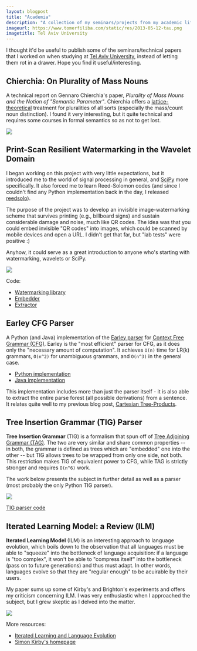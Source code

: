 ```yaml
---
layout: blogpost
title: "Academia"
description: "A collection of my seminars/projects from my academic life"
imageurl: https://www.tomerfiliba.com/static/res/2013-05-12-tau.png
imagetitle: Tel Aviv University
---
```


I thought it'd be useful to publish some of the seminars/technical papers that I worked on when
studying at [Tel Aviv University](http://tau.ac.il), instead of letting them rot in a drawer.
Hope you find it useful/interesting.

## Chierchia: On Plurality of Mass Nouns ##

A technical report on Gennaro Chierchia's paper, *Plurality of Mass Nouns and the Notion of
"Semantic Parameter"*. Chierchia offers a [lattice-theoretical](http://en.wikipedia.org/wiki/Lattice_(order))
treatment for pluralities of all sorts (especially the mass/count noun distinction).
I found it very interesting, but it quite technical and requires some courses in formal semantics
so as not to get lost.

<a href="https://www.tomerfiliba.com/static/academia/Chierchia/techrep.pdf">
<img src="https://www.tomerfiliba.com/static/res/pdf-icon.png"></a>

## Print-Scan Resilient Watermarking in the Wavelet Domain ##

I began working on this project with very little expectations, but it introduced me to the world
of signal processing in general, and [SciPy](http://www.scipy.org/) more specifically. It also
forced me to learn Reed-Solomon codes (and since I couldn't find any Python implementation back
in the day, I released [reedsolo](https://pypi.python.org/pypi/reedsolo)).

The purpose of the project was to develop an invisible image-watermarking scheme that survives
printing (e.g., billboard signs) and sustain considerable damage and noise, much like QR codes.
The idea was that you could embed invisible "QR codes" into images, which could be scanned by
mobile devices and open a URL. I didn't get that far, but "lab tests" were positive :)

Anyhow, it could serve as a great introduction to anyone who's starting with watermarking, wavelets
or SciPy.

<a href="https://www.tomerfiliba.com/static/academia/DWT-Watermarking/image-project.pdf">
<img src="https://www.tomerfiliba.com/static/res/pdf-icon.png"></a>

Code:

* [Watermarking library](https://www.tomerfiliba.com/static/academia/DWT-Watermarking/watermarker.py)
* [Embedder](https://www.tomerfiliba.com/static/academia/DWT-Watermarking/embed.py)
* [Extractor](https://www.tomerfiliba.com/static/academia/DWT-Watermarking/extract.py)

## Earley CFG Parser ##

A Python (and Java) implementation of the [Earley parser](http://en.wikipedia.org/wiki/Earley_parser)
for [Context Free Grammar (CFG)](http://en.wikipedia.org/wiki/Context-free_grammar). Earley is
the "most efficient" parser for CFG, as it does only the "necessary amount of computation". It achieves
``O(n)`` time for LR(k) grammars, ``O(n^2)`` for unambiguous grammars, and ``O(n^3)`` in the
general case.

* [Python implementation](https://github.com/tomerfiliba/tau/blob/master/earley3.py)
* [Java implementation](https://github.com/tomerfiliba/tau/blob/master/Earley.java)

This implementation includes more than just the parser itself - it is also able to extract the
entire parse forest (all possible derivations) from a sentence. It relates quite well to my previous
blog post, [Cartesian Tree-Products](https://www.tomerfiliba.com/blog/Cartesian-Tree-Product/).

## Tree Insertion Grammar (TIG) Parser ##

**Tree Insertion Grammar** (TIG) is a formalism that spun off of
[Tree Adjoining Grammar (TAG)](http://en.wikipedia.org/wiki/Tree-adjoining_grammar). The two are
very similar and share common properties -- in both, the grammar is defined as trees which are
"embedded" one into the other -- but TIG allows trees to be wrapped from only one side, not both.
This restriction makes TIG of equivalent power to CFG, while TAG is strictly stronger and
requires ``O(n^6)`` work.

The work below presents the subject in further detail as well as a parser (most probably the
only Python TIG parser).

<a href="https://www.tomerfiliba.com/static/academia/TIG/seminar.pdf">
<img src="https://www.tomerfiliba.com/static/res/pdf-icon.png"></a>

[TIG parser code](https://www.tomerfiliba.com/static/academia/TIG/tig5.py)

## Iterated Learning Model: a Review (ILM) ##

**Iterated Learning Model** (ILM) is an interesting approach to language evolution, which boils down
to the observation that all languages must be able to "squeeze" into the bottleneck of language
acquisition: if a language is "too complex", it won't be able to "compress itself" into
the bottleneck (pass on to future generations) and thus must adapt. In other words, languages
evolve so that they are "regular enough" to be acuirable by their users.

My paper sums up some of Kirby's and Brighton's experiments and offers my criticism concerning ILM.
I was very enthusiastic when I approached the subject, but I grew skeptic as I delved into
the matter.

<a href="https://www.tomerfiliba.com/static/academia/ILM/ilm-report2.pdf">
<img src="https://www.tomerfiliba.com/static/res/pdf-icon.png"></a>

More resources:

* [Iterated Learning and Language Evolution](http://replicatedtypo.wordpress.com/2009/08/31/iterated-learning-and-language-evolution/)
* [Simon Kirby's homepage](http://www.lel.ed.ac.uk/~simon/)
